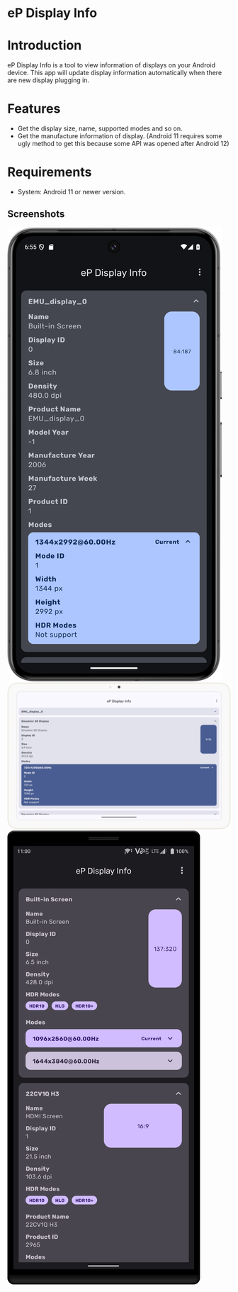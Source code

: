 # eP Display Info

# Introduction
eP Display Info is a tool to view information of displays on your Android device. 
This app will update display information automatically when there are new display plugging in.

# Features
* Get the display size, name, supported modes and so on.
* Get the manufacture information of display. 
(Android 11 requires some ugly method to get this because some API was opened after Android 12)

# Requirements
* System: Android 11 or newer version.

## Screenshots
![](images/ePDisplayInfo_Pixel8Pro.png)
![](images/ePDisplayInfo_PixelTablet.png)
![](images/ePDisplayInfo_Xperia1.png)